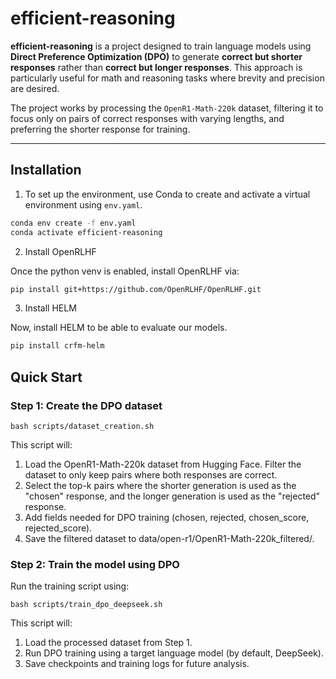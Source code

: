 # efficient-reasoning

**efficient-reasoning** is a project designed to train language models using **Direct Preference Optimization (DPO)** to generate **correct but shorter responses** rather than **correct but longer responses**. This approach is particularly useful for math and reasoning tasks where brevity and precision are desired.

The project works by processing the `OpenR1-Math-220k` dataset, filtering it to focus only on pairs of correct responses with varying lengths, and preferring the shorter response for training.

---

## Installation

1. To set up the environment, use Conda to create and activate a virtual environment using `env.yaml`.

```bash
conda env create -f env.yaml
conda activate efficient-reasoning
```

2. Install OpenRLHF

Once the python venv is enabled, install OpenRLHF via:

```bash
pip install git+https://github.com/OpenRLHF/OpenRLHF.git
```

3. Install HELM

Now, install HELM to be able to evaluate our models.

```bash
pip install crfm-helm
```

## Quick Start

### Step 1: Create the DPO dataset

```
bash scripts/dataset_creation.sh
```
This script will:

1. Load the OpenR1-Math-220k dataset from Hugging Face.
Filter the dataset to only keep pairs where both responses are correct.
2. Select the top-k pairs where the shorter generation is used as the "chosen" response, and the longer generation is used as the "rejected" response.
3. Add fields needed for DPO training (chosen, rejected, chosen_score, rejected_score).
4. Save the filtered dataset to data/open-r1/OpenR1-Math-220k_filtered/.

### Step 2: Train the model using DPO
Run the training script using:

```
bash scripts/train_dpo_deepseek.sh
```

This script will:

1. Load the processed dataset from Step 1.
2. Run DPO training using a target language model (by default, DeepSeek).
3. Save checkpoints and training logs for future analysis.
